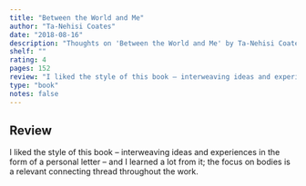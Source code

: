 ```yaml
---
title: "Between the World and Me"
author: "Ta-Nehisi Coates"
date: "2018-08-16"
description: "Thoughts on 'Between the World and Me' by Ta-Nehisi Coates."
shelf: ""
rating: 4
pages: 152
review: "I liked the style of this book – interweaving ideas and experiences in the form of a personal letter – and I learned a lot from it; the focus on bodies is a relevant connecting thread throughout the work."
type: "book"
notes: false
---
```


## Review

I liked the style of this book – interweaving ideas and experiences in the form of a personal letter – and I learned a lot from it; the focus on bodies is a relevant connecting thread throughout the work.
